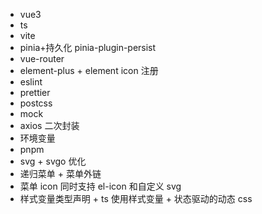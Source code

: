- vue3
- ts
- vite
- pinia+持久化 pinia-plugin-persist
- vue-router
- element-plus + element icon 注册
- eslint
- prettier
- postcss
- mock
- axios 二次封装
- 环境变量
- pnpm
- svg + svgo 优化
- 递归菜单 + 菜单外链
- 菜单 icon 同时支持 el-icon 和自定义 svg
- 样式变量类型声明 + ts 使用样式变量 + 状态驱动的动态 css
